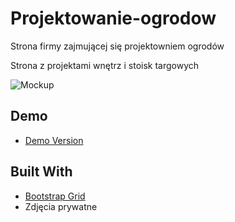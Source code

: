 # Projektowanie-ogrodow
Strona firmy zajmującej się projektowniem ogrodów


Strona z projektami wnętrz i stoisk targowych

![Mockup](iC:images/MOCKUP_OGRODY01.jpg)

## Demo
* [Demo Version](https://karczynskijakub.github.io/Projektowanie-ogrodow/)

## Built With

* [Bootstrap Grid](https://getbootstrap.com/docs/3.4/customize/)
* Zdjęcia prywatne


